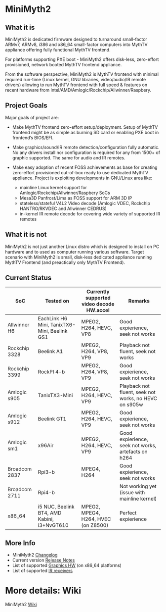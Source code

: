 # MiniMyth2

## What it is
MiniMyth2 is dedicated firmware designed to turnaround small-factor ARMv7, ARMv8, i386 and x86_64 small-factor
computers into MythTV appliance offering fully functional MythTV frontend.

For platforms supporting PXE boot - MiniMyth2 offers disk-less, zero-effort provisioned, network booted MythTV frontend appliance.

From the software perspective, MiniMyth2 is MythTV frontend with minimal required run-time
(Linux kernel, GNU libraries, video/audio/IR remote drivers) allowing to run MythTV frontend with full speed & features
on recent hardware from Intel/AMD/Amlogic/Rockchip/Allwinner/Raspbery.


## Project Goals
Major goals of project are:

- Make MythTV frontend zero-effort setup/deployment.
Setup of MythTV frontend might be as simple as burning SD card or enabling PXE boot in frontend’s BIOS/EFI.

- Make graphics/sound/IR remote detection/configuration fully automatic.
No any drivers install nor configuration is required for any from 1500+ of graphic supported. The same for audio and IR remotes.

- Make easy adoption of recent FOSS achievements as base for creating zero-effort provisioned out-of-box ready to use
dedicated MythTV appliance.
Project is exploiting developments in GNU/Linux area like:
  - mainline Linux kernel support for Amlogic/Rockchip/Allwinner/Raspbery SoCs
  - Mesa3D Panfrost/Lima as FOSS support for ARM 3D IP
  - stateless/stateful V4L2 Video decode (Amlogic VDEC, Rockchip HANTRO/RKVDEC and Allwinner CEDRUS)
  - in-kernel IR remote decode for covering wide variety of supported IR remotes


## What it is not
MiniMyth2 is not just another Linux distro which is
designed to install on PC hardware and to used as computer
running various software.
Target scenario with MiniMyth2 is small, disk-less dedicated appliance
running MythTV Frontend (and preactically only MythTV Frontend).

## Current Status
SoC           | Tested on                                    | Currently supported video decode HW.accel | Remarks                            |
------------- |----------------------------------------------|-------------------------------------------|------------------------------------|
Allwinner H6  | EachLink H6 Mini, TanixTX6-Mini, Beelink GS1 | MPEG2, H264, HEVC, VP8                    | Good expierience, seek not works 
Rockchip 3328 | Beelink A1                                   | MPEG2, H264, VP8, VP9                     | Playback not fluent, seek not works
Rockchip 3399 | RockPI 4-b                                   | MPEG2, H264, VP8, VP9                     | Good expierience, seek not works
Amlogic s905  | TanixTX3-Mini                                | MPEG2, H264, HEVC, VP9                    | Playback not fluent, seek not works, no HEVC on s905w
Amlogic s912  | Beelink GT1                                  | MPEG2, H264, HEVC, VP9                    | Good expierience, seek not works
Amlogic sm1   | x96Air                                       | MPEG2, H264, HEVC, VP9                    | Good expierience, seek not works, artefacts on h264
Broadcom 2837 | Rpi3-b                                       | MPEG4, H264                               | Good expierience, seek not works
Broadcom 2711 | Rpi4-b                                       |                                           | Not working yet (issue with mainline kernel)
x86_64        | i5 NUC, Beelink BT4, AMD Kabini, i3+NvGT610  | MPEG2, MPEG4, H264, HVEC (on Z8500)       | Perfect expierience

## More Info
- MiniMyth2 [Changelog](https://raw.githubusercontent.com/warpme/minimyth2/master/html/minimyth/document-changelog.txt)
- Current version [Release Notes](https://raw.githubusercontent.com/warpme/minimyth2/master/html/minimyth/document-release-notes.txt)
- List of supported [Graphics HW](https://raw.githubusercontent.com/warpme/minimyth2/master/html/minimyth/document-supported-gfx-hardware.txt) (on x86_64 platforms)
- List of supported [IR receivers](https://raw.githubusercontent.com/warpme/minimyth2/master/html/minimyth/document-supported-IR-remotes.txt)

# More details: Wiki
MiniMyth2 [Wiki](https://github.com/warpme/minimyth2/wiki)
